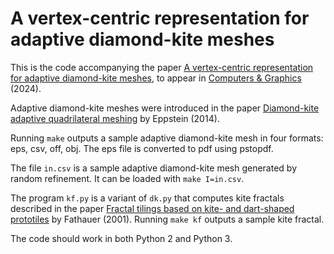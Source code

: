 # A vertex-centric representation for adaptive diamond-kite meshes

This is the code accompanying the paper [A vertex-centric representation for adaptive diamond-kite meshes](https://doi.org/10.1016/j.cag.2024.103910), to appear in [Computers & Graphics](https://www.elsevier.com/locate/cag) (2024).

Adaptive diamond-kite meshes were introduced in the paper [Diamond-kite adaptive quadrilateral meshing](https://doi.org/10.1007/s00366-013-0327-9) by Eppstein (2014).

Running `make` outputs a sample adaptive diamond-kite mesh in four formats: eps, csv, off, obj. The eps file is converted to pdf using pstopdf.

The file `in.csv` is a sample adaptive diamond-kite mesh generated by random refinement. It can be loaded with `make I=in.csv`.

The program `kf.py` is a variant of `dk.py` that computes kite fractals described in the paper [Fractal tilings based on kite- and dart-shaped prototiles](https://doi.org/10.1016/S0097-8493%2800%2900134-5) by Fathauer (2001). Running `make kf` outputs a sample kite fractal.

The code should work in both Python 2 and Python 3.

